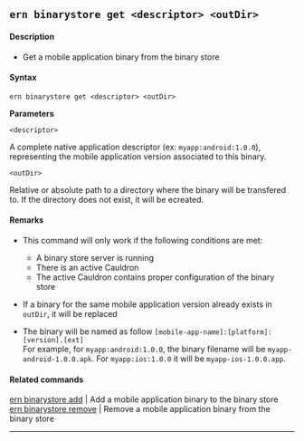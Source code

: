 ## `ern binarystore get <descriptor> <outDir>`

#### Description

* Get a mobile application binary from the binary store

#### Syntax

`ern binarystore get <descriptor> <outDir>`

**Parameters**  

`<descriptor>`

A complete native application descriptor (ex: `myapp:android:1.0.0`), representing the mobile application version associated to this binary.

`<outDir>`

Relative or absolute path to a directory where the binary will be transfered to. If the directory does not exist, it will be ecreated.

#### Remarks

* This command will only work if the following conditions are met:
  * A binary store server is running
  * There is an active Cauldron
  * The active Cauldron contains proper configuration of the binary store

* If a binary for the same mobile application version already exists in `outDir`, it will be replaced

* The binary will be named as follow `[mobile-app-name]:[platform]:[version].[ext]`  
For example, for `myapp:android:1.0.0`, the binary filename will be `myapp-android-1.0.0.apk`. For `myapp:ios:1.0.0` it will be `myapp-ios-1.0.0.app`.


#### Related commands
 [ern binarystore add] | Add a mobile application binary to the binary store  
 [ern binarystore remove] | Remove a mobile application binary from the binary store

___  

[ern binarystore add]: ./add.md

[ern binarystore remove]: ./remove.md